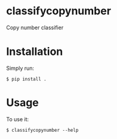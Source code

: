 # classifycopynumber

Copy number classifier


# Installation

Simply run:

    $ pip install .


# Usage

To use it:

    $ classifycopynumber --help

